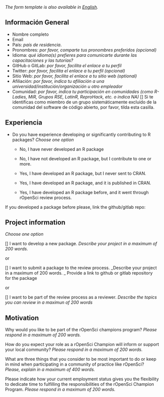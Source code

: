 
_The form template is also available in [English](champions_template.md)._

## Información General

* Nombre completo
* Email
* País: _país de residencia_.
* Pronombres: _por favor, comparte tus pronombres preferidos (opcional)_
* Idioma: _qué idioma(s) prefieres para comunicarte durante las capacitaciones y las tutorías?_
* GitHub o GitLab: _por favor, facilita el enlace a tu perfil_
* Twitter: _por favor, facilita el enlace a tu perfil (opcional)_
* Sitio Web: _por favor, facilita el enlace a tu sitio web  (optional)_
* Afiliación: _por favor, indica tu afiliación a una universidad/institución/organización u otro empleador_
* Comunidad: _por favor, indica tu participación en comunidades (como R-Ladies, MiR, Grupos RSE, LatinR, ReproHack, etc. o indica NA)_
[] Si te identificas como miembro de un grupo sistemáticamente excluido de la comunidad del software de código abierto, por favor, tilda esta casilla.

## Experiencia

* Do you have experience developing or significantly contributing to R packages? _Choose one option_

  * No, I have never developed an R package
  
  * No, I have not developed an R package, but I contribute to one or more.
  
  * Yes, I have developed an R package, but I never sent to CRAN.
  
  * Yes, I have developed an R package, and it is published in CRAN.
  
  * Yes, I have developed an R package before, and it went through rOpenSci review process.
  
If you developed a package before please, link the github/gitlab repo:


## Project information

_Choose one option_

[] I want to develop a new package. 
_Describe your project in a maximum of 200 words._

or

[] I want to submit a package to the review process. 
_Describe your project in a maximum of 200 words. _
Provide a link to github or gitlab repository for the package

or

[] I want to be part of the review process as a reviewer. 
_Describe the topics you can review in a maximun of 200 words_

## Motivation

Why would you like to be part of the rOpenSci champions program? _Please respond in a maximum of 200 words._

How do you expect your role as a rOpenSci Champion will inform or support your local community? _Please respond in a maximum of 200 words._

What are three things that you consider to be most important to do or keep in mind when participating in a community of practice like rOpenSci? _Please, explain in a maximum of 400 words._

Please indicate how your current employment status gives you the flexibility to dedicate time to fulfilling the responsibilities of the rOpenSci Champion Program. _Please respond in a maximum of 200 words._ 
